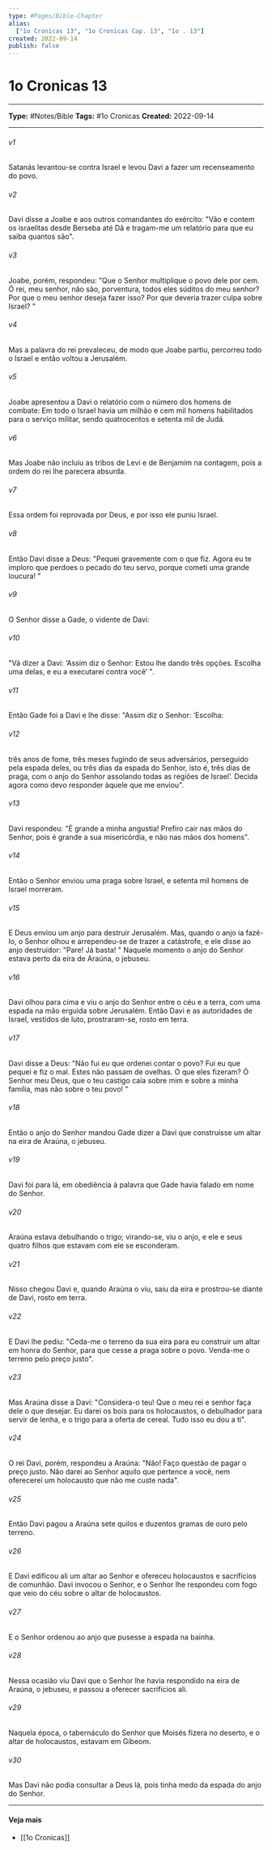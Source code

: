 ```yaml
---
type: #Pages/Bible-Chapter
alias:
  ["1o Cronicas 13", "1o Cronicas Cap. 13", "1o . 13"]
created: 2022-09-14
publish: false
---
```


# 1o Cronicas 13

---

**Type:** #Notes/Bible
**Tags:** #1o Cronicas
**Created:** 2022-09-14

---

###### v1
Satanás levantou-se contra Israel e levou Davi a fazer um recenseamento do povo.
###### v2
Davi disse a Joabe e aos outros comandantes do exército: "Vão e contem os israelitas desde Berseba até Dã e tragam-me um relatório para que eu saiba quantos são".
###### v3
Joabe, porém, respondeu: "Que o Senhor multiplique o povo dele por cem. Ó rei, meu senhor, não são, porventura, todos eles súditos do meu senhor? Por que o meu senhor deseja fazer isso? Por que deveria trazer culpa sobre Israel? "
###### v4
Mas a palavra do rei prevaleceu, de modo que Joabe partiu, percorreu todo o Israel e então voltou a Jerusalém.
###### v5
Joabe apresentou a Davi o relatório com o número dos homens de combate: Em todo o Israel havia um milhão e cem mil homens habilitados para o serviço militar, sendo quatrocentos e setenta mil de Judá.
###### v6
Mas Joabe não incluiu as tribos de Levi e de Benjamim na contagem, pois a ordem do rei lhe parecera absurda.
###### v7
Essa ordem foi reprovada por Deus, e por isso ele puniu Israel.
###### v8
Então Davi disse a Deus: "Pequei gravemente com o que fiz. Agora eu te imploro que perdoes o pecado do teu servo, porque cometi uma grande loucura! "
###### v9
O Senhor disse a Gade, o vidente de Davi:
###### v10
"Vá dizer a Davi: ‘Assim diz o Senhor: Estou lhe dando três opções. Escolha uma delas, e eu a executarei contra você’ ".
###### v11
Então Gade foi a Davi e lhe disse: "Assim diz o Senhor: ‘Escolha:
###### v12
três anos de fome, três meses fugindo de seus adversários, perseguido pela espada deles, ou três dias da espada do Senhor, isto é, três dias de praga, com o anjo do Senhor assolando todas as regiões de Israel’. Decida agora como devo responder àquele que me enviou".
###### v13
Davi respondeu: "É grande a minha angustia! Prefiro cair nas mãos do Senhor, pois é grande a sua misericórdia, e não nas mãos dos homens".
###### v14
Então o Senhor enviou uma praga sobre Israel, e setenta mil homens de Israel morreram.
###### v15
E Deus enviou um anjo para destruir Jerusalém. Mas, quando o anjo ia fazê-lo, o Senhor olhou e arrependeu-se de trazer a catástrofe, e ele disse ao anjo destruidor: "Pare! Já basta! " Naquele momento o anjo do Senhor estava perto da eira de Araúna, o jebuseu.
###### v16
Davi olhou para cima e viu o anjo do Senhor entre o céu e a terra, com uma espada na mão erguida sobre Jerusalém. Então Davi e as autoridades de Israel, vestidos de luto, prostraram-se, rosto em terra.
###### v17
Davi disse a Deus: "Não fui eu que ordenei contar o povo? Fui eu que pequei e fiz o mal. Estes não passam de ovelhas. O que eles fizeram? Ó Senhor meu Deus, que o teu castigo caia sobre mim e sobre a minha família, mas não sobre o teu povo! "
###### v18
Então o anjo do Senhor mandou Gade dizer a Davi que construísse um altar na eira de Araúna, o jebuseu.
###### v19
Davi foi para lá, em obediência à palavra que Gade havia falado em nome do Senhor.
###### v20
Araúna estava debulhando o trigo; virando-se, viu o anjo, e ele e seus quatro filhos que estavam com ele se esconderam.
###### v21
Nisso chegou Davi e, quando Araúna o viu, saiu da eira e prostrou-se diante de Davi, rosto em terra.
###### v22
E Davi lhe pediu: "Ceda-me o terreno da sua eira para eu construir um altar em honra do Senhor, para que cesse a praga sobre o povo. Venda-me o terreno pelo preço justo".
###### v23
Mas Araúna disse a Davi: "Considera-o teu! Que o meu rei e senhor faça dele o que desejar. Eu darei os bois para os holocaustos, o debulhador para servir de lenha, e o trigo para a oferta de cereal. Tudo isso eu dou a ti".
###### v24
O rei Davi, porém, respondeu a Araúna: "Não! Faço questão de pagar o preço justo. Não darei ao Senhor aquilo que pertence a você, nem oferecerei um holocausto que não me custe nada".
###### v25
Então Davi pagou a Araúna sete quilos e duzentos gramas de ouro pelo terreno.
###### v26
E Davi edificou ali um altar ao Senhor e ofereceu holocaustos e sacrifícios de comunhão. Davi invocou o Senhor, e o Senhor lhe respondeu com fogo que veio do céu sobre o altar de holocaustos.
###### v27
E o Senhor ordenou ao anjo que pusesse a espada na bainha.
###### v28
Nessa ocasião viu Davi que o Senhor lhe havia respondido na eira de Araúna, o jebuseu, e passou a oferecer sacrifícios ali.
###### v29
Naquela época, o tabernáculo do Senhor que Moisés fizera no deserto, e o altar de holocaustos, estavam em Gibeom.
###### v30
Mas Davi não podia consultar a Deus lá, pois tinha medo da espada do anjo do Senhor.


---

#### Veja mais

- [[1o Cronicas]]
